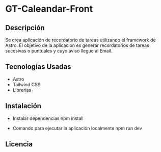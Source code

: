# GT-Caleandar-Front

## **Descripción**

Se crea aplicación de recordatorio de tareas utilizando el framework de Astro. El objetivo de la aplicación es generar recordatorios de tareas
sucesivas o puntuales y cuyo aviso llegue al Email.

## **Tecnologías Usadas**

* Astro
* Tailwind CSS
* Librerías

## **Instalación**

* Instalar dependencias
  npm install

* Comando para ejecutar la aplicación localmente
  npm run dev

## **Licencia**

